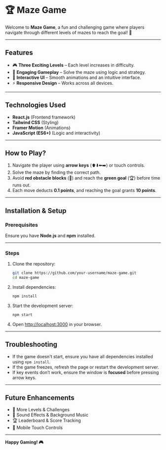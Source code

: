 # 🏆 Maze Game

Welcome to **Maze Game**, a fun and challenging game where players navigate through different levels of mazes to reach the goal! 🏁

---

## **Features**

- 🎮 **Three Exciting Levels** – Each level increases in difficulty.
- 🧠 **Engaging Gameplay** – Solve the maze using logic and strategy.
- 🎨 **Interactive UI** – Smooth animations and an intuitive interface.
- ⚡ **Responsive Design** – Works across all devices.

---

## **Technologies Used**

- **React.js** (Frontend framework)
- **Tailwind CSS** (Styling)
- **Framer Motion** (Animations)
- **JavaScript (ES6+)** (Logic and interactivity)

---

## **How to Play?**

1. Navigate the player using **arrow keys** (⬆️⬇️⬅️➡️) or touch controls.
2. Solve the maze by finding the correct path.
3. Avoid **red obstacle blocks** (🚧) and reach the **green goal** (🏆) before time runs out.
4. Each move deducts **0.1 points**, and reaching the goal grants **10 points**.

---

## **Installation & Setup**

### Prerequisites

Ensure you have **Node.js** and **npm** installed.

---

### Steps

1. Clone the repository:
    ```sh
    git clone https://github.com/your-username/maze-game.git
    cd maze-game
    ```

2. Install dependencies:
    ```sh
    npm install
    ```

3. Start the development server:
    ```sh
    npm start
    ```

4. Open [http://localhost:3000](http://localhost:3000) in your browser.

---

## **Troubleshooting**

- If the game doesn't start, ensure you have all dependencies installed using `npm install`.
- If the game freezes, refresh the page or restart the development server.
- If key events don’t work, ensure the window is **focused** before pressing arrow keys.

---

## **Future Enhancements**

- 🚀 More Levels & Challenges
- 🎵 Sound Effects & Background Music
- 🏆 Leaderboard & Score Tracking
- 📱 Mobile Touch Controls

---

**Happy Gaming! 🎮**
